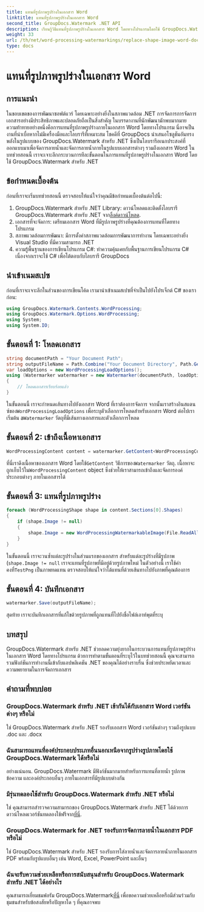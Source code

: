 ```yaml
---
title: แทนที่รูปภาพรูปร่างในเอกสาร Word
linktitle: แทนที่รูปภาพรูปร่างในเอกสาร Word
second_title: GroupDocs.Watermark .NET API
description: เรียนรู้วิธีแทนที่รูปภาพรูปร่างในเอกสาร Word โดยทางโปรแกรมโดยใช้ GroupDocs.Watermark สำหรับ .NET ลดความซับซ้อนของงานจัดการเอกสารได้อย่างง่ายดาย
weight: 33
url: /th/net/word-processing-watermarkings/replace-shape-image-word-docs/
type: docs
---
```

# แทนที่รูปภาพรูปร่างในเอกสาร Word

## การแนะนำ
ในขอบเขตของการพัฒนาซอฟต์แวร์ โดยเฉพาะอย่างยิ่งในสภาพแวดล้อม .NET การจัดการการจัดการเอกสารอย่างมีประสิทธิภาพและปลอดภัยถือเป็นสิ่งสำคัญ ในบรรดางานที่นักพัฒนามักพบมากมาย ความท้าทายอย่างหนึ่งคือการแทนที่รูปภาพรูปร่างภายในเอกสาร Word โดยทางโปรแกรม นี่อาจเป็นงานที่น่าเบื่อหากไม่มีเครื่องมือและไลบรารีที่เหมาะสม
โชคดีที่ GroupDocs นำเสนอโซลูชันอันทรงพลังในรูปแบบของ GroupDocs.Watermark สำหรับ .NET ซึ่งเป็นไลบรารีอเนกประสงค์ที่ออกแบบมาเพื่อจัดการลายน้ำและจัดการลายน้ำภายในรูปแบบเอกสารต่างๆ รวมถึงเอกสาร Word ในบทช่วยสอนนี้ เราจะเจาะลึกกระบวนการทีละขั้นตอนในการแทนที่รูปภาพรูปร่างในเอกสาร Word โดยใช้ GroupDocs.Watermark สำหรับ .NET
## ข้อกำหนดเบื้องต้น
ก่อนที่เราจะเริ่มบทช่วยสอนนี้ ตรวจสอบให้แน่ใจว่าคุณมีข้อกำหนดเบื้องต้นต่อไปนี้:
1.  GroupDocs.Watermark สำหรับ .NET Library: ดาวน์โหลดและติดตั้งไลบรารี GroupDocs.Watermark สำหรับ .NET จาก[ลิ้งค์ดาวน์โหลด](https://releases.groupdocs.com/Watermark/net/).
2. เอกสารที่จะจัดการ: เตรียมเอกสาร Word ที่มีรูปภาพรูปร่างที่คุณต้องการแทนที่โดยทางโปรแกรม
3. สภาพแวดล้อมการพัฒนา: มีการตั้งค่าสภาพแวดล้อมการพัฒนาการทำงาน โดยเฉพาะอย่างยิ่ง Visual Studio ที่มีความสามารถ .NET
4. ความรู้พื้นฐานของการเขียนโปรแกรม C#: ทำความคุ้นเคยกับพื้นฐานการเขียนโปรแกรม C# เนื่องจากเราจะใช้ C# เพื่อโต้ตอบกับไลบรารี GroupDocs
## นำเข้าเนมสเปซ
ก่อนที่เราจะเจาะลึกในส่วนของการเขียนโค้ด เรามานำเข้าเนมสเปซที่จำเป็นไปยังโปรเจ็กต์ C# ของเราก่อน:
```csharp
using GroupDocs.Watermark.Contents.WordProcessing;
using GroupDocs.Watermark.Options.WordProcessing;
using System;
using System.IO;
```
## ขั้นตอนที่ 1: โหลดเอกสาร
```csharp
string documentPath = "Your Document Path";
string outputFileName = Path.Combine("Your Document Directory", Path.GetFileName(documentPath));
var loadOptions = new WordProcessingLoadOptions();
using (Watermarker watermarker = new Watermarker(documentPath, loadOptions))
{
    // โหลดเอกสารเรียบร้อยแล้ว
}
```
 ในขั้นตอนนี้ เราจะกำหนดเส้นทางไปยังเอกสาร Word ที่เราต้องการจัดการ จากนั้นเราสร้างอินสแตนซ์ของ`WordProcessingLoadOptions` เพื่อระบุตัวเลือกการโหลดสำหรับเอกสาร Word ต่อไปเราเริ่มต้น a`Watermarker` วัตถุที่มีเส้นทางเอกสารและตัวเลือกการโหลด
## ขั้นตอนที่ 2: เข้าถึงเนื้อหาเอกสาร
```csharp
WordProcessingContent content = watermarker.GetContent<WordProcessingContent>();
```
 ที่นี่เราดึงเนื้อหาของเอกสาร Word โดยใช้`GetContent` วิธีการของ`Watermarker` วัตถุ. เนื้อหาจะถูกเก็บไว้ใน`WordProcessingContent` object ซึ่งช่วยให้เราสามารถเข้าถึงและจัดการองค์ประกอบต่างๆ ภายในเอกสารได้
## ขั้นตอนที่ 3: แทนที่รูปภาพรูปร่าง
```csharp
foreach (WordProcessingShape shape in content.Sections[0].Shapes)
{
    if (shape.Image != null)
    {
        shape.Image = new WordProcessingWatermarkableImage(File.ReadAllBytes(Constants.TestPng));
    }
}
```
ในขั้นตอนนี้ เราจะวนซ้ำแต่ละรูปร่างในส่วนแรกของเอกสาร สำหรับแต่ละรูปร่างที่มีรูปภาพ (`shape.Image != null` เราจะแทนที่รูปภาพที่มีอยู่ด้วยรูปภาพใหม่ ในตัวอย่างนี้ เราใช้ค่าคงที่`TestPng` เป็นภาพทดแทน ตรวจสอบให้แน่ใจว่าได้แทนที่ด้วยเส้นทางไปยังภาพที่คุณต้องการ
## ขั้นตอนที่ 4: บันทึกเอกสาร
```csharp
watermarker.Save(outputFileName);
```
สุดท้าย เราจะบันทึกเอกสารที่แก้ไขด้วยรูปภาพที่ถูกแทนที่ไปยังชื่อไฟล์เอาท์พุตที่ระบุ

## บทสรุป
GroupDocs.Watermark สำหรับ .NET ช่วยลดความยุ่งยากในกระบวนการแทนที่รูปภาพรูปร่างในเอกสาร Word โดยทางโปรแกรม ด้วยการทำตามขั้นตอนที่ระบุไว้ในบทช่วยสอนนี้ คุณจะสามารถรวมฟังก์ชันการทำงานนี้เข้ากับแอปพลิเคชัน .NET ของคุณได้อย่างราบรื่น ซึ่งช่วยประหยัดเวลาและความพยายามในการจัดการเอกสาร
## คำถามที่พบบ่อย
### GroupDocs.Watermark สำหรับ .NET เข้ากันได้กับเอกสาร Word เวอร์ชันต่างๆ หรือไม่
ใช่ GroupDocs.Watermark สำหรับ .NET รองรับเอกสาร Word เวอร์ชันต่างๆ รวมถึงรูปแบบ .doc และ .docx
### ฉันสามารถแทนที่องค์ประกอบประเภทอื่นนอกเหนือจากรูปร่างรูปภาพโดยใช้ GroupDocs.Watermark ได้หรือไม่
อย่างแน่นอน. GroupDocs.Watermark มีฟังก์ชันมากมายสำหรับการแทนที่ลายน้ำ รูปภาพ ข้อความ และองค์ประกอบอื่นๆ ภายในเอกสารที่มีรูปแบบต่างกัน
### มีรุ่นทดลองใช้สำหรับ GroupDocs.Watermark สำหรับ .NET หรือไม่
 ใช่ คุณสามารถสำรวจความสามารถของ GroupDocs.Watermark สำหรับ .NET ได้ด้วยการดาวน์โหลดเวอร์ชันทดลองใช้ฟรีจาก[ที่นี่](https://releases.groupdocs.com/).
### GroupDocs.Watermark for .NET รองรับการจัดการลายน้ำในเอกสาร PDF หรือไม่
ใช่ GroupDocs.Watermark สำหรับ .NET รองรับการใส่ลายน้ำและจัดการลายน้ำภายในเอกสาร PDF พร้อมกับรูปแบบอื่นๆ เช่น Word, Excel, PowerPoint และอื่นๆ
### ฉันจะรับความช่วยเหลือหรือการสนับสนุนสำหรับ GroupDocs.Watermark สำหรับ .NET ได้อย่างไร
 คุณสามารถเยี่ยมชมฟอรัม GroupDocs.Watermark[ที่นี่](https://forum.groupdocs.com/c/watermark/19) เพื่อขอความช่วยเหลือหรือมีส่วนร่วมกับชุมชนสำหรับข้อสงสัยหรือปัญหาใด ๆ ที่คุณอาจพบ